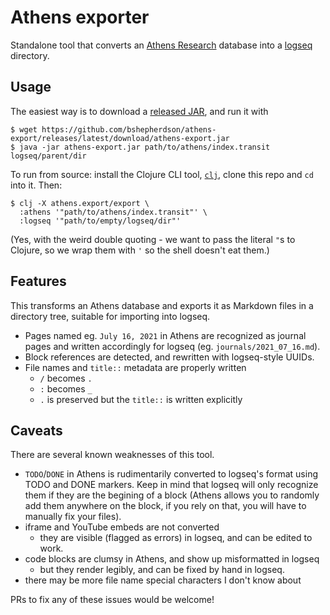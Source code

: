 # Athens exporter

Standalone tool that converts an
[Athens Research](https://github.com/athensresearch/athens) database into a
[logseq](https://github.com/logseq/logseq) directory.

## Usage

The easiest way is to download a [released
JAR](https://github.com/shepheb/athens-export/releases), and run it with

```
$ wget https://github.com/bshepherdson/athens-export/releases/latest/download/athens-export.jar
$ java -jar athens-export.jar path/to/athens/index.transit logseq/parent/dir
```

To run from source: install the Clojure CLI tool,
[`clj`](https://clojure.org/guides/getting_started#_clojure_installer_and_cli_tools),
clone this repo and `cd` into it. Then:

```
$ clj -X athens.export/export \
  :athens '"path/to/athens/index.transit"' \
  :logseq '"path/to/empty/logseq/dir"'
```

(Yes, with the weird double quoting - we want to pass the literal `"`s to
Clojure, so we wrap them with `'` so the shell doesn't eat them.)

## Features

This transforms an Athens database and exports it as Markdown files in a
directory tree, suitable for importing into logseq.

- Pages named eg. `July 16, 2021` in Athens are recognized as journal pages and
  written accordingly for logseq (eg. `journals/2021_07_16.md`).
- Block references are detected, and rewritten with logseq-style UUIDs.
- File names and `title::` metadata are properly written
  - `/` becomes `.`
  - `:` becomes `_`
  - `.` is preserved but the `title::` is written explicitly

## Caveats

There are several known weaknesses of this tool.

- `TODO`/`DONE` in Athens is rudimentarily converted to logseq's format using
  TODO and DONE markers. Keep in mind that logseq will only recognize them if
  they are the begining of a block (Athens allows you to randomly add them
  anywhere on the block, if you rely on that, you will have to manually fix
  your files).
- iframe and YouTube embeds are not converted
  - they are visible (flagged as errors) in logseq, and can be edited to work.
- code blocks are clumsy in Athens, and show up misformatted in logseq
  - but they render legibly, and can be fixed by hand in logseq.
- there may be more file name special characters I don't know about

PRs to fix any of these issues would be welcome!

